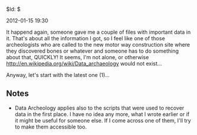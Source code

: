 $Id: $

2012-01-15 19:30

It happend again, someone gave me a couple of files with important data
in it.  That's about all the information I got, so I feel like one of
those archeologists who are called to the new motor way construction
site where they discovered bones or whatever and someone has to do
something about that, QUICKLY!  It seems, I'm not alone, or otherwise
http://en.wikipedia.org/wiki/Data_archaeology would not exist...

Anyway, let's start with the latest one (1)...

## Notes

* Data Archeology applies also to the scripts that were used to
recover data in the first place.  I have no idea any more, what I wrote
earlier or if it might be useful for someone else.  If I come across
one of them, I'll try to make them accessible too.


